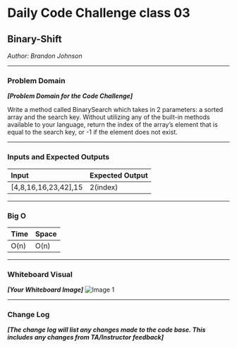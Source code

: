 # Daily Code Challenge class 03

## Binary-Shift
*Author: Brandon Johnson*

---

### Problem Domain
***[Problem Domain for the Code Challenge]***

Write a method called BinarySearch which takes in 2 parameters: a sorted array and the search key. Without utilizing any of the built-in methods available to your language, return the index of the array’s element that is equal to the search key, or -1 if the element does not exist.


---

### Inputs and Expected Outputs

| Input | Expected Output |
| :----------- | :----------- |
| [4,8,16,16,23,42],15 | 2(index) |



---

### Big O


| Time | Space |
| :----------- | :----------- |
| O(n) | O(n) |


---


### Whiteboard Visual
***[Your Whiteboard Image]***
![Image 1](https://cdn.discordapp.com/attachments/583516117201584128/690318862402715678/20200319_145632.jpg)


---

### Change Log
***[The change log will list any changes made to the code base. This includes any changes from TA/Instructor feedback]***  
